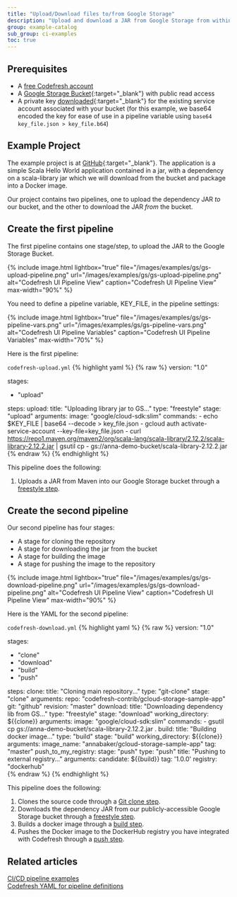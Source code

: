 ```yaml
---
title: "Upload/Download files to/from Google Storage"
description: "Upload and download a JAR from Google Storage from within a pipeline"
group: example-catalog
sub_group: ci-examples
toc: true
---
```


## Prerequisites

- A [free Codefresh account](https://codefresh.io/docs/docs/getting-started/create-a-codefresh-account/)
- A [Google Storage Bucket](https://cloud.google.com/storage/docs/creating-buckets){:target="\_blank"} with public read access
- A private key [downloaded](https://cloud.google.com/storage/docs/authentication#gsutilauth){:target="\_blank"} for the existing service account associated with your bucket (for this example, we base64 encoded the key for ease of use in a pipeline variable using `base64 key_file.json > key_file.b64`)

## Example Project

The example project is at [GitHub](https://github.com/codefresh-contrib/gcloud-storage-sample-app.git){:target="\_blank"}.  The application is a simple Scala Hello World application contained in a jar, with a dependency on a scala-library jar which we will download from the bucket and package into a Docker image.

Our project contains two pipelines, one to upload the dependency JAR _to_ our bucket, and the other to download the JAR _from_ the bucket.

## Create the first pipeline

The first pipeline contains one stage/step, to upload the JAR to the Google Storage Bucket.

{% include image.html 
lightbox="true" 
file="/images/examples/gs/gs-upload-pipeline.png"
url="/images/examples/gs/gs-upload-pipeline.png"
alt="Codefresh UI Pipeline View"
caption="Codefresh UI Pipeline View"
max-width="90%"
%}

You need to define a pipeline variable, KEY_FILE, in the pipeline settings:

{% include image.html 
lightbox="true" 
file="/images/examples/gs/gs-pipeline-vars.png"
url="/images/examples/gs/gs-pipeline-vars.png"
alt="Codefresh UI Pipeline Variables"
caption="Codefresh UI Pipeline Variables"
max-width="70%"
%}

Here is the first pipeline:

`codefresh-upload.yml`
{% highlight yaml %}
{% raw %}
version: "1.0"

stages:
  - "upload"

steps:
  upload:
    title: "Uploading library jar to GS..."
    type: "freestyle"
    stage: "upload"
    arguments:
      image: "google/cloud-sdk:slim"
      commands:
        - echo $KEY_FILE | base64 --decode > key_file.json
        - gcloud auth activate-service-account --key-file=key_file.json
        - curl https://repo1.maven.org/maven2/org/scala-lang/scala-library/2.12.2/scala-library-2.12.2.jar | gsutil cp - gs://anna-demo-bucket/scala-library-2.12.2.jar
{% endraw %}
{% endhighlight %}

This pipeline does the following:

1. Uploads a JAR from Maven into our Google Storage bucket through a [freestyle step]({{site.baseurl}}/docs/pipelines/steps/freestyle/). 

## Create the second pipeline

Our second pipeline has four stages:

- A stage for cloning the repository
- A stage for downloading the jar from the bucket
- A stage for building the image
- A stage for pushing the image to the repository

{% include image.html 
lightbox="true" 
file="/images/examples/gs/gs-download-pipeline.png"
url="/images/examples/gs/gs-download-pipeline.png"
alt="Codefresh UI Pipeline View"
caption="Codefresh UI Pipeline View"
max-width="90%"
%}

Here is the YAML for the second pipeline:

`codefresh-download.yml`
{% highlight yaml %}
{% raw %}
version: "1.0"

stages:
  - "clone"
  - "download"
  - "build"
  - "push"

steps:
  clone:
    title: "Cloning main repository..."
    type: "git-clone"
    stage: "clone"
    arguments:
      repo: "codefresh-contrib/gcloud-storage-sample-app"
      git: "github"
      revision: "master"
  download:
    title: "Downloading dependency lib from GS..."
    type: "freestyle"
    stage: "download"
    working_directory: ${{clone}}
    arguments:
      image: "google/cloud-sdk:slim"
      commands:
        - gsutil cp gs://anna-demo-bucket/scala-library-2.12.2.jar .
  build:
    title: "Building docker image..."
    type: "build"
    stage: "build"
    working_directory: ${{clone}}
    arguments:
      image_name: "annabaker/gcloud-storage-sample-app"
      tag: "master"
  push_to_my_registry:
    stage: "push"
    type: "push"
    title: "Pushing to external registry..."
    arguments:
      candidate: ${{build}}
      tag: '1.0.0'
      registry: "dockerhub"  
{% endraw %}
{% endhighlight %}

This pipeline does the following:

1. Clones the source code through a [Git clone step]({{site.baseurl}}/docs/pipelines/steps/git-clone/).
2. Downloads the dependency JAR from our publicly-accessible Google Storage bucket through a [freestyle step]({{site.baseurl}}/docs/pipelines/steps/freestyle/).
3. Builds a docker image through a [build step]({{site.baseurl}}/docs/pipelines/steps/build/).
4. Pushes the Docker image to the DockerHub registry you have integrated with Codefresh through a [push step](https://codefresh.io/docs/docs/pipelines/steps/push/).

## Related articles
[CI/CD pipeline examples]({{site.baseurl}}/docs/example-catalog/ci-examples/)  
[Codefresh YAML for pipeline definitions]({{site.baseurl}}/docs/pipelines/what-is-the-codefresh-yaml/)   


